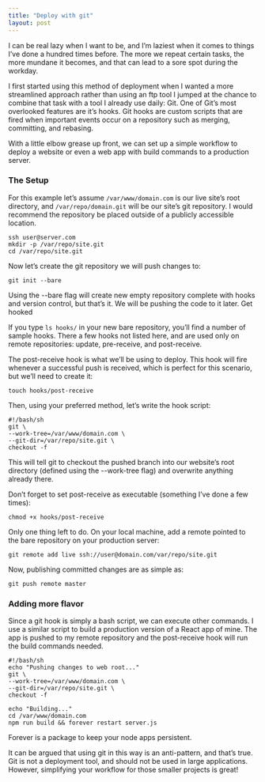 ```yaml
---
title: "Deploy with git"
layout: post
---
```


I can be real lazy when I want to be, and I’m laziest when it comes to things I’ve done a hundred times before. The more we repeat certain tasks, the more mundane it becomes, and that can lead to a sore spot during the workday.

I first started using this method of deployment when I wanted a more streamlined approach rather than using an ftp tool I jumped at the chance to combine that task with a tool I already use daily: Git. One of Git’s most overlooked features are it’s hooks. Git hooks are custom scripts that are fired when important events occur on a repository such as merging, committing, and rebasing.

With a little elbow grease up front, we can set up a simple workflow to deploy a website or even a web app with build commands to a production server.

### The Setup

For this example let’s assume `/var/www/domain.com` is our live site’s root directory, and `/var/repo/domain.git` will be our site’s git repository. I would recommend the repository be placed outside of a publicly accessible location.

```
ssh user@server.com
mkdir -p /var/repo/site.git
cd /var/repo/site.git
```

Now let’s create the git repository we will push changes to:

```
git init --bare
```

Using the --bare flag will create new empty repository complete with hooks and version control, but that’s it. We will be pushing the code to it later.
Get hooked

If you type `ls hooks/` in your new bare repository, you’ll find a number of sample hooks. There a few hooks not listed here, and are used only on remote repositories: update, pre-receive, and post-receive.

The post-receive hook is what we’ll be using to deploy. This hook will fire whenever a successful push is received, which is perfect for this scenario, but we’ll need to create it:

```
touch hooks/post-receive
```

Then, using your preferred method, let’s write the hook script:

```
#!/bash/sh
git \
--work-tree=/var/www/domain.com \
--git-dir=/var/repo/site.git \
checkout -f
```

This will tell git to checkout the pushed branch into our website’s root directory (defined using the --work-tree flag) and overwrite anything already there.

Don’t forget to set post-receive as executable (something I’ve done a few times):

```
chmod +x hooks/post-receive
```

Only one thing left to do.
On your local machine, add a remote pointed to the bare repository on your production server:

```
git remote add live ssh://user@domain.com/var/repo/site.git
```

Now, publishing committed changes are as simple as:

```
git push remote master
```

### Adding more flavor

Since a git hook is simply a bash script, we can execute other commands. I use a similar script to build a production version of a React app of mine. The app is pushed to my remote repository and the post-receive hook will run the build commands needed.

```
#!/bash/sh
echo "Pushing changes to web root..."
git \
--work-tree=/var/www/domain.com \
--git-dir=/var/repo/site.git \
checkout -f

echo "Building..."
cd /var/www/domain.com
npm run build && forever restart server.js
```

Forever is a package to keep your node apps persistent.

It can be argued that using git in this way is an anti-pattern, and that’s true. Git is not a deployment tool, and should not be used in large applications. However, simplifying your workflow for those smaller projects is great!